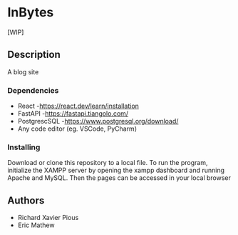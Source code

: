 # InBytes 



[WIP]

## Description

A blog site

### Dependencies

* React                             -https://react.dev/learn/installation
* FastAPI                           -https://fastapi.tiangolo.com/
* PostgrescSQL                      -https://www.postgresql.org/download/
* Any code editor (eg. VSCode, PyCharm)

### Installing

Download or clone this repository to a local file. To run the program, initialize the XAMPP server by opening the xampp dashboard and running Apache and MySQL. Then the pages can be accessed in your local browser

## Authors

* Richard Xavier Pious
* Eric Mathew  

